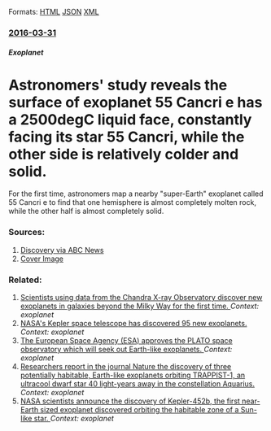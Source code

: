 
Formats: [HTML](/news/2016/03/31/astronomers-study-reveals-the-surface-of-exoplanet-55-cancri-e-has-a-2500adegc-liquid-face-constantly-facing-its-star-55-cancri-while-the-o.html)  [JSON](/news/2016/03/31/astronomers-study-reveals-the-surface-of-exoplanet-55-cancri-e-has-a-2500adegc-liquid-face-constantly-facing-its-star-55-cancri-while-the-o.json)  [XML](/news/2016/03/31/astronomers-study-reveals-the-surface-of-exoplanet-55-cancri-e-has-a-2500adegc-liquid-face-constantly-facing-its-star-55-cancri-while-the-o.xml)  

### [2016-03-31](/news/2016/03/31/index.md)

##### Exoplanet
# Astronomers' study reveals the surface of exoplanet 55 Cancri e has a 2500degC liquid face, constantly facing its star 55 Cancri, while the other side is relatively colder and solid. 

For the first time, astronomers map a nearby &quot;super-Earth&quot; exoplanet called 55 Cancri e to find that one hemisphere is almost completely molten rock, while the other half is almost completely solid.


### Sources:

1. [Discovery via ABC News](http://www.abc.net.au/news/2016-03-31/two-faced-alien-planet-55-cancri-e-has-solid-and-liquid-surfaces/7287638)
1. [Cover Image](http://www.abc.net.au/cm/rimage/7176744-1x1-large.jpg?v=4)

### Related:

1. [Scientists using data from the Chandra X-ray Observatory discover new exoplanets in galaxies beyond the Milky Way for the first time. ](/news/2018/02/5/scientists-using-data-from-the-chandra-x-ray-observatory-discover-new-exoplanets-in-galaxies-beyond-the-milky-way-for-the-first-time.md) _Context: exoplanet_
2. [NASA's Kepler space telescope has discovered 95 new exoplanets. ](/news/2018/02/15/nasa-s-kepler-space-telescope-has-discovered-95-new-exoplanets.md) _Context: exoplanet_
3. [The European Space Agency (ESA) approves the PLATO space observatory which will seek out Earth-like exoplanets. ](/news/2017/06/21/the-european-space-agency-esa-approves-the-plato-space-observatory-which-will-seek-out-earth-like-exoplanets.md) _Context: exoplanet_
4. [Researchers report in the journal Nature the discovery of three potentially habitable, Earth-like exoplanets orbiting TRAPPIST-1, an ultracool dwarf star 40 light-years away in the constellation Aquarius. ](/news/2016/05/2/researchers-report-in-the-journal-nature-the-discovery-of-three-potentially-habitable-earth-like-exoplanets-orbiting-trappist-1-an-ultraco.md) _Context: exoplanet_
5. [NASA scientists announce the discovery of Kepler-452b, the first near-Earth sized exoplanet discovered orbiting the habitable zone of a Sun-like star. ](/news/2015/07/23/nasa-scientists-announce-the-discovery-of-kepler-452b-the-first-near-earth-sized-exoplanet-discovered-orbiting-the-habitable-zone-of-a-sun.md) _Context: exoplanet_
